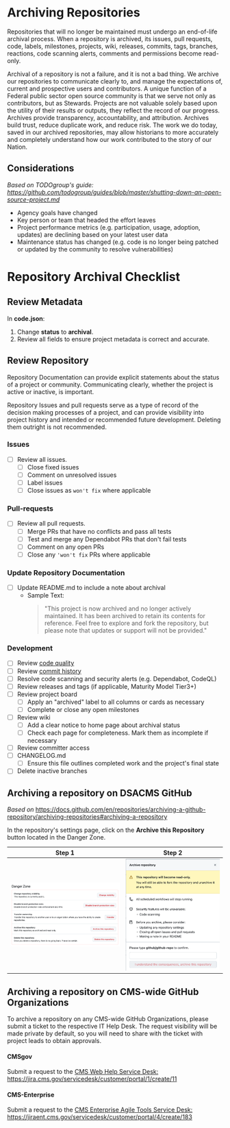 # Archiving Repositories

Repositories that will no longer be maintained must undergo an end-of-life archival process. When a repository is archived, its issues, pull requests, code, labels, milestones, projects, wiki, releases, commits, tags, branches, reactions, code scanning alerts, comments and permissions become read-only.

Archival of a repository is not a failure, and it is not a bad thing. We archive our repositories to communicate clearly to, and manage the expectations of, current and prospective users and contributors. A unique function of a Federal public sector open source community is that we serve not only as contributors, but as Stewards. Projects are not valuable solely based upon the utility of their results or outputs, they reflect the record of our progress. Archives provide transparency, accountability, and attribution. Archives build trust, reduce duplicate work, and reduce risk. The work we do today, saved in our archived repositories, may allow historians to more accurately and completely understand how our work contributed to the story of our Nation. 

## Considerations

*Based on TODOgroup's guide: <br /> https://github.com/todogroup/guides/blob/master/shutting-down-an-open-source-project.md*

- Agency goals have changed 
- Key person or team that headed the effort leaves
- Project performance metrics (e.g. participation, usage, adoption, updates) are declining based on your latest user data
- Maintenance status has changed (e.g. code is no longer being patched or updated by the community to resolve vulnerabilities)

# Repository Archival Checklist

## Review Metadata
In **code.json**:
1. Change **status** to **archival**.
2. Review all fields to ensure project metadata is correct and accurate.

## Review Repository
Repository Documentation can provide explicit statements about the status of a project or community. Communicating clearly, whether the project is active or inactive, is important.

Repository Issues and pull requests serve as a type of record of the decision making processes of a project, and can provide visibility into project history and intended or recommended future development. Deleting them outright is not recommended.

### Issues
- [ ] Review all issues. 
  - [ ] Close fixed issues 
  - [ ] Comment on unresolved issues
  - [ ] Label issues
  - [ ] Close issues as `won't fix` where applicable

### Pull-requests
- [ ] Review all pull requests. 
  - [ ] Merge PRs that have no conflicts and pass all tests
  - [ ] Test and merge any Dependabot PRs that don't fail tests
  - [ ] Comment on any open PRs
  - [ ] Close any `'won't fix` PRs where applicable

### Update Repository Documentation
- [ ] Update README.md to include a note about archival
  - Sample Text:
    > "This project is now archived and no longer actively maintained. It has been archived to retain its contents for reference. Feel free to explore and fork the repository, but please note that updates or support will not be provided."

### Development
- [ ] Review [code quality](https://github.com/DSACMS/repo-scaffolder/blob/main/tier3/checklist.md#code-review) 
- [ ] Review [commit history](https://github.com/DSACMS/repo-scaffolder/blob/main/tier3/checklist.md#review-commit-history)
- [ ] Resolve code scanning and security alerts (e.g. Dependabot, CodeQL)
- [ ] Review releases and tags (if applicable, Maturity Model Tier3+)
- [ ] Review project board
  - [ ] Apply an "archived" label to all columns or cards as necessary
  - [ ] Complete or close any open milestones
- [ ] Review wiki
  - [ ] Add a clear notice to home page about archival status
  - [ ] Check each page for completeness. Mark them as incomplete if necessary
- [ ] Review committer access
- [ ] CHANGELOG.md
  - [ ] Ensure this file outlines completed work and the project's final state
- [ ] Delete inactive branches

## Archiving a repository on DSACMS GitHub
*Based on* https://docs.github.com/en/repositories/archiving-a-github-repository/archiving-repositories#archiving-a-repository 

In the repository's settings page, click on the **Archive this Repository** button located in the Danger Zone.

 Step 1             |  Step 2
:-------------------------:|:-------------------------:
![](github.png)  |  ![](github2.png)

## Archiving a repository on CMS-wide GitHub Organizations

To archive a repository on any CMS-wide GitHub Organizations, please submit a ticket to the respective IT Help Desk. The request visibility will be made private by default, so you will need to share with the ticket with project leads to obtain approvals.

#### CMSgov
Submit a request to the [CMS Web Help Service Desk:](https://jira.cms.gov/servicedesk/customer/whsd)
https://jira.cms.gov/servicedesk/customer/portal/1/create/11

#### CMS-Enterprise
Submit a request to the [CMS Enterprise Agile Tools Service Desk:](https://jiraent.cms.gov/servicedesk/customer/portal/4)
https://jiraent.cms.gov/servicedesk/customer/portal/4/create/183
